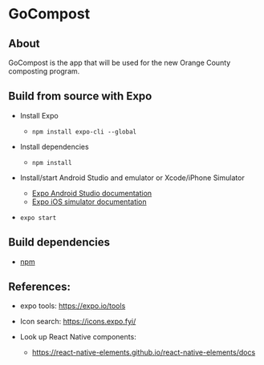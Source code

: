# GoCompost

## About

GoCompost is the app that will be used for the new Orange County composting program.

## Build from source with Expo


- Install Expo

    - `npm install expo-cli --global`

- Install dependencies

    - `npm install`

- Install/start Android Studio and emulator or Xcode/iPhone Simulator

    - [Expo Android Studio documentation](https://docs.expo.io/workflow/android-studio-emulator/)
    - [Expo iOS simulator documentation](https://docs.expo.io/workflow/ios-simulator/)

- `expo start`

## Build dependencies

- [npm](https://github.com/npm/cli)

## References:

- expo tools: https://expo.io/tools

- Icon search: https://icons.expo.fyi/

- Look up React Native components:
    - https://react-native-elements.github.io/react-native-elements/docs

